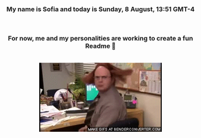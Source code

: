 


<div align="center">
<h3 >My name is Sofia and today is Sunday, 8 August, 13:51 GMT-4</h3><br>
<h3 >For now, me and my personalities are working to create a fun Readme 👋
</h3><br>
<img src='img/dwight.gif' alt='working...'/>
</div>
